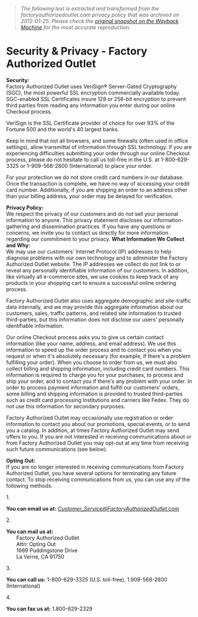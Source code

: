 > *The following text is extracted and transformed from the factoryauthorizedoutlet.com privacy policy that was archived on 2012-01-25. Please check the [original snapshot on the Wayback Machine](https://web.archive.org/web/20120125092250id_/http%3A//www.factoryauthorizedoutlet.com/dewalt/nav/Security-Privacy.asp) for the most accurate reproduction.*

# Security & Privacy - Factory Authorized Outlet

**Security:**  
Factory Authorized Outlet uses VeriSign® Server-Gated Cryptography (SGC), the most powerful SSL encryption commercially available today. SGC-enabled SSL Certificates insure 128 or 256-bit encryption to prevent third parties from reading any information you enter during our online Checkout process.

VeriSign is the SSL Certificate provider of choice for over 93% of the Fortune 500 and the world's 40 largest banks.

Keep in mind that not all browsers, and some firewalls (often used in office settings), allow transmittal of information through SSL technology. If you are experiencing difficulties submitting your order through our online Checkout process, please do not hesitate to call us toll-free in the U.S. at 1-800-629-3325 or 1-909-568-2800 (International) to place your order.

For your protection we do not store credit card numbers in our database. Once the transaction is complete, we have no way of accessing your credit card number. Additionally, if you are shipping an order to an address other than your billing address, your order may be delayed for verification. 

**Privacy Policy:**  
We respect the privacy of our customers and do not sell your personal information to anyone. This privacy statement discloses our information-gathering and dissemination practices. If you have any questions or concerns, we invite you to contact us directly for more information regarding our commitment to your privacy. **What Information We Collect and Why:**  
We may use our customers' Internet Protocol (IP) addresses to help diagnose problems with our own technology and to administer the Factory Authorized Outlet website. The IP addresses we collect do not link to or reveal any personally identifiable information of our customers. In addition, like virtually all e-commerce sites, we use cookies to keep track of any products in your shopping cart to ensure a successful online ordering process. 

Factory Authorized Outlet also uses aggregate demographic and site-traffic data internally, and we may provide this aggregate information about our customers, sales, traffic patterns, and related site information to trusted third-parties, but this information does not disclose our users' personally identifiable information. 

Our online Checkout process asks you to give us certain contact information (like your name, address, and email address). We use this information to speed up the order process and to contact you when you request or when it's absolutely necessary (for example, if there's a problem fulfilling your order). When you choose to order from us, we must also collect billing and shipping information, including credit card numbers. This information is required to charge you for your purchases, to process and ship your order, and to contact you if there's any problem with your order. In order to process payment information and fulfill our customers' orders, some billing and shipping information is provided to trusted third-parties such as credit card processing institutions and carriers like Fedex. They do not use this information for secondary purposes.

Factory Authorized Outlet may occasionally use registration or order information to contact you about our promotions, special events, or to send you a catalog. In addition, at times Factory Authorized Outlet may send offers to you. If you are not interested in receiving communications about or from Factory Authorized Outlet you may opt-out at any time from receiving such future communications (see below). 

**Opting Out:**  
If you are no longer interested in receiving communications from Factory Authorized Outlet, you have several options for terminating any future contact. To stop receiving communications from us, you can use any of the following methods.

1\. 

**You can email us at:** [_Customer_Service@FactoryAuthorizedOutlet.com_](mailto:customer_service@factoryauthorizedoutlet.com)

2\. 

**You can mail us at:**  
       Factory Authorized Outlet  
       Attn: Opting Out  
       1669 Puddingstone Drive  
       La Verne, CA 91750

3\. 

**You can call us:** 1-800-629-3325 (U.S. toll-free), 1.909-568-2800 (International)

4\. 

**You can fax us at:** 1.800-629-2329  

